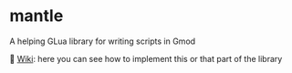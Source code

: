 # mantle
A helping GLua library for writing scripts in Gmod

🔧 [Wiki](https://github.com/darkfated/mantle/wiki): here you can see how to implement this or that part of the library
